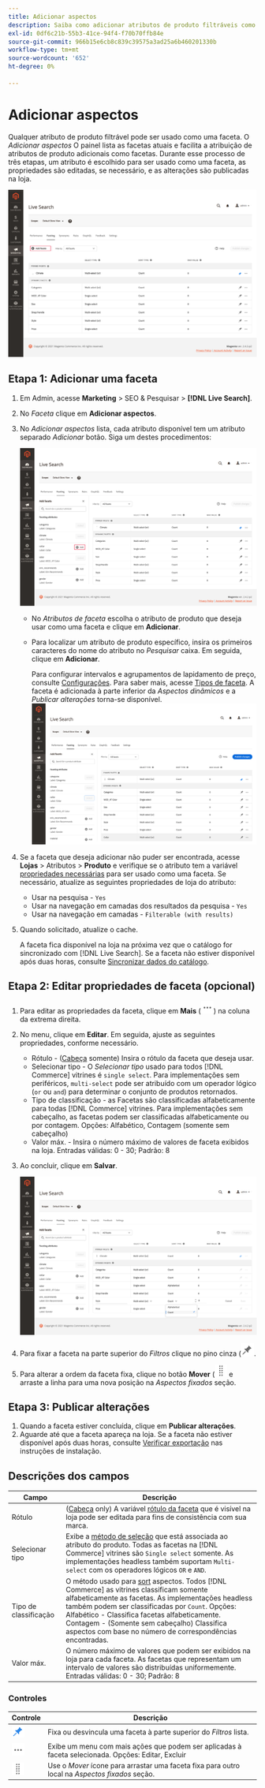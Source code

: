 ```yaml
---
title: Adicionar aspectos
description: Saiba como adicionar atributos de produto filtráveis como facetas do Live Search.
exl-id: 0df6c21b-55b3-41ce-94f4-f70b70ffb84e
source-git-commit: 966b15e6cb8c839c39575a3ad25a6b460201330b
workflow-type: tm+mt
source-wordcount: '652'
ht-degree: 0%

---
```


# Adicionar aspectos

Qualquer atributo de produto filtrável pode ser usado como uma faceta. O *Adicionar aspectos* O painel lista as facetas atuais e facilita a atribuição de atributos de produto adicionais como facetas. Durante esse processo de três etapas, um atributo é escolhido para ser usado como uma faceta, as propriedades são editadas, se necessário, e as alterações são publicadas na loja.

![Espaço de trabalho Facting](assets/facets-add.png)

## Etapa 1: Adicionar uma faceta

1. Em Admin, acesse **Marketing** > SEO &amp; Pesquisar > **[!DNL Live Search]**.
1. No *Faceta* clique em **Adicionar aspectos**.
1. No *Adicionar aspectos* lista, cada atributo disponível tem um atributo separado *Adicionar* botão. Siga um destes procedimentos:

   ![Faceta adicionada](assets/facets-list-add.png)

   * No *Atributos de faceta* escolha o atributo de produto que deseja usar como uma faceta e clique em **Adicionar**.
   * Para localizar um atributo de produto específico, insira os primeiros caracteres do nome do atributo no *Pesquisar* caixa. Em seguida, clique em **Adicionar**.

      Para configurar intervalos e agrupamentos de lapidamento de preço, consulte [Configurações](settings.md). Para saber mais, acesse [Tipos de faceta](facets-type.md).
A faceta é adicionada à parte inferior da *Aspectos dinâmicos* e a *Publicar alterações* torna-se disponível.
   ![Faceta adicionada](assets/facet-added.png)

1. Se a faceta que deseja adicionar não puder ser encontrada, acesse **Lojas** > Atributos > **Produto** e verifique se o atributo tem a variável [propriedades necessárias](facets.md) para ser usado como uma faceta. Se necessário, atualize as seguintes propriedades de loja do atributo:

   * Usar na pesquisa - `Yes`
   * Usar na navegação em camadas dos resultados da pesquisa - `Yes`
   * Usar na navegação em camadas - `Filterable (with results)`

1. Quando solicitado, atualize o cache.

   A faceta fica disponível na loja na próxima vez que o catálogo for sincronizado com [!DNL Live Search]. Se a faceta não estiver disponível após duas horas, consulte [Sincronizar dados do catálogo](install.md#synchronize-catalog-data).

## Etapa 2: Editar propriedades de faceta (opcional)

1. Para editar as propriedades da faceta, clique em **Mais** (![Mais seletor](assets/btn-more.png)) na coluna da extrema direita.
1. No menu, clique em **Editar**. Em seguida, ajuste as seguintes propriedades, conforme necessário.

   * Rótulo - ([Cabeça](facets-type.md) somente) Insira o rótulo da faceta que deseja usar.
   * Selecionar tipo - O *Selecionar tipo* usado para todos [!DNL Commerce] vitrines é `single select`. Para implementações sem periféricos, `multi-select` pode ser atribuído com um operador lógico (`or` ou `and`) para determinar o conjunto de produtos retornados.
   * Tipo de classificação - as Facetas são classificadas alfabeticamente para todas [!DNL Commerce] vitrines. Para implementações sem cabeçalho, as facetas podem ser classificadas alfabeticamente ou por contagem. Opções: Alfabético, Contagem (somente sem cabeçalho)
   * Valor máx. - Insira o número máximo de valores de faceta exibidos na loja. Entradas válidas: 0 - 30; Padrão: 8

1. Ao concluir, clique em **Salvar**.

   ![Espaço de trabalho Facting](assets/facet-edit.png)

1. Para fixar a faceta na parte superior do *Filtros* clique no pino cinza (![Seletor de pinos](assets/btn-pin-gray.png).
1. Para alterar a ordem da faceta fixa, clique no botão **Mover** (![Mover seletor](assets/btn-move.png) e arraste a linha para uma nova posição na *Aspectos fixados* seção.

## Etapa 3: Publicar alterações

1. Quando a faceta estiver concluída, clique em **Publicar alterações**.
1. Aguarde até que a faceta apareça na loja.
Se a faceta não estiver disponível após duas horas, consulte [Verificar exportação](install.md#synchronize-catalog-data) nas instruções de instalação.

## Descrições dos campos

| Campo | Descrição |
|--- |--- |
| Rótulo | ([Cabeça](facets-type.md) only) A variável [rótulo da faceta](facets-type.md) que é visível na loja pode ser editada para fins de consistência com sua marca. |
| Selecionar tipo | Exibe a [método de seleção](facets-type.md) que está associada ao atributo do produto. Todas as facetas na [!DNL Commerce] vitrines são `Single select` somente. As implementações headless também suportam `Multi-select` com os operadores lógicos `OR` e `AND`. |
| Tipo de classificação | O método usado para [sort](facets-type.md) aspectos. Todos [!DNL Commerce] as vitrines classificam somente alfabeticamente as facetas. As implementações headless também podem ser classificadas por `Count`. Opções:<br />Alfabético - Classifica facetas alfabeticamente.<br />Contagem - (Somente sem cabeçalho) Classifica aspectos com base no número de correspondências encontradas. |
| Valor máx. | O número máximo de valores que podem ser exibidos na loja para cada faceta. As facetas que representam um intervalo de valores são distribuídas uniformemente. Entradas válidas: 0 - 30; Padrão: 8 |

### Controles

| Controle | Descrição |
|--- |--- |
| ![Seletor de pinos](assets/btn-pin-blue.png) | Fixa ou desvincula uma faceta à parte superior do *Filtros* lista. |
| ![Mais seletor](assets/btn-more.png) | Exibe um menu com mais ações que podem ser aplicadas à faceta selecionada. Opções: Editar, Excluir |
| ![Mover seletor](assets/btn-move.png) | Use o *Mover* ícone para arrastar uma faceta fixa para outro local na *Aspectos fixados* seção. |
